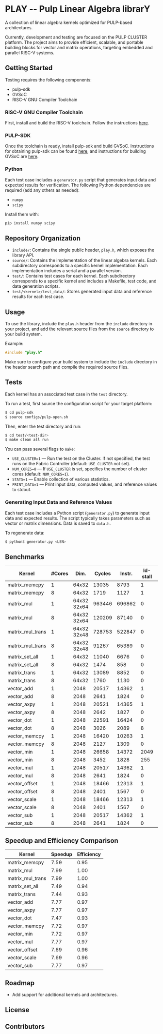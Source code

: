 # PLAY -- Pulp Linear Algebra librarY

A collection of linear algebra kernels optimized for PULP-based architectures.

Currently, development and testing are focused on the PULP CLUSTER platform. The project aims to provide efficient, scalable, and portable building blocks for vector and matrix operations, targeting embedded and parallel RISC-V systems.

## Getting Started

Testing requires the following components:
- pulp-sdk
- GVSoC
- RISC-V GNU Compiler Toolchain

### RISC-V GNU Compiler Toolchain

First, install and build the RISC-V toolchain. Follow the instructions [here](https://github.com/pulp-platform/pulp-riscv-gnu-toolchain#risc-v-gnu-compiler-toolchain).

### PULP-SDK

Once the toolchain is ready, install pulp-sdk and build GVSoC. Instructions for obtaining pulp-sdk can be found [here](https://github.com/pulp-platform/pulp-sdk#getting-started), and instructions for building GVSoC are [here](https://github.com/pulp-platform/pulp-sdk#gvsoc).

### Python

Each test case includes a `generator.py` script that generates input data and expected results for verification. The following Python dependencies are required (add any others as needed):

- `numpy`
- `scipy`

Install them with:
```bash
pip install numpy scipy
```

## Repository Organization

- `include/`: Contains the single public header, `play.h`, which exposes the library API.
- `source/`: Contains the implementation of the linear algebra kernels. Each subdirectory corresponds to a specific kernel implementation. Each implementation includes a serial and a parallel version.
- `test/`: Contains test cases for each kernel. Each subdirectory corresponds to a specific kernel and includes a Makefile, test code, and data generation scripts.
- `test/<kernel>/test_data/`: Stores generated input data and reference results for each test case.

## Usage

To use the library, include the `play.h` header from the `include` directory in your project, and add the relevant source files from the `source` directory to your build system.

Example:
```c
#include "play.h"
```
Make sure to configure your build system to include the `include` directory in the header search path and compile the required source files.

## Tests

Each kernel has an associated test case in the `test` directory.

To run a test, first source the configuration script for your target platform:
```bash
$ cd pulp-sdk
$ source configs/pulp-open.sh
```
Then, enter the test directory and run:
```bash
$ cd test/<test-dir>
$ make clean all run
```

You can pass several flags to `make`:
- `USE_CLUSTER=1` — Run the test on the Cluster. If not specified, the test runs on the Fabric Controller (default: `USE_CLUSTER` not set).
- `NUM_CORES=8` — If `USE_CLUSTER` is set, specifies the number of cluster cores (default: `NUM_CORES=1`).
- `STATS=1` — Enable collection of various statistics.
- `PRINT_DATA=1` — Print input data, computed values, and reference values to stdout.

### Generating Input Data and Reference Values

Each test case includes a Python script (`generator.py`) to generate input data and expected results. The script typically takes parameters such as vector or matrix dimensions. Data is saved to `data.h`.

To regenerate data:
```bash
$ python3 generator.py <LEN>
```

## Benchmarks

| Kernel              | #Cores   | Dim.      | Cycles | Instr. | ld-stall | I-miss | CPI |
|---------------------|----------|-----------|--------|--------|---------|-------|-----|
| matrix_memcpy       | 1        | 64x32     | 13035  | 8793   | 1       | 5     | 1.48|
| matrix_memcpy       | 8        | 64x32     | 1719   | 1127   | 1       | 5     | 1.53|
| matrix_mul          | 1        | 64x32 <br> 32x64| 963446 | 696862 | 0       | 14    | 1.38|
| matrix_mul          | 8        | 64x32 <br> 32x64| 120209 | 87140  | 0       | 13    | 1.38|
| matrix_mul_trans    | 1        | 64x32 <br> 32x48| 728753 | 522847 | 0       | 8     | 1.39|
| matrix_mul_trans    | 8        | 64x32 <br> 32x48| 91267  | 65389  | 0       | 6     | 1.40|
| matrix_set_all      | 1        | 64x32     | 11040  | 6676   | 0       | 4     | 1.65|
| matrix_set_all      | 8        | 64x32     | 1474   | 858    | 0       | 4     | 1.72|
| matrix_trans        | 1        | 64x32     | 13089  | 8852   | 0       | 2     | 1.48|
| matrix_trans        | 8        | 64x32     | 1760   | 1130   | 0       | 4     | 1.56|
| vector_add          | 1        | 2048      | 20517  | 14362  | 1       | 2     | 1.43|
| vector_add          | 8        | 2048      | 2641   | 1824   | 0       | 4     | 1.45|
| vector_axpy         | 1        | 2048      | 20521  | 14365  | 1       | 3     | 1.43|
| vector_axpy         | 8        | 2048      | 2642   | 1827   | 0       | 2     | 1.45|
| vector_dot          | 1        | 2048      | 22591  | 16424  | 0       | 6     | 1.38|
| vector_dot          | 8        | 2048      | 3026   | 2089   | 8       | 9     | 1.45|
| vector_memcpy       | 1        | 2048      | 16420  | 10263  | 1       | 4     | 1.60|
| vector_memcpy       | 8        | 2048      | 2127   | 1309   | 0       | 5     | 1.63|
| vector_min          | 1        | 2048      | 26658  | 14372  | 2049    | 4     | 1.85|
| vector_min          | 8        | 2048      | 3452   | 1828   | 255     | 6     | 1.89|
| vector_mul          | 1        | 2048      | 20517  | 14362  | 1       | 2     | 1.43|
| vector_mul          | 8        | 2048      | 2641   | 1824   | 0       | 4     | 1.45|
| vector_offset       | 1        | 2048      | 18466  | 12313  | 1       | 0     | 1.50|
| vector_offset       | 8        | 2048      | 2401   | 1567   | 0       | 2     | 1.53|
| vector_scale        | 1        | 2048      | 18466  | 12313  | 1       | 0     | 1.50|
| vector_scale        | 8        | 2048      | 2401   | 1567   | 0       | 2     | 1.53|
| vector_sub          | 1        | 2048      | 20517  | 14362  | 1       | 2     | 1.43|
| vector_sub          | 8        | 2048      | 2641   | 1824   | 0       | 4     | 1.45|


## Speedup and Efficiency Comparison

| Kernel           | Speedup | Efficiency |
|------------------|---------|------------|
| matrix_memcpy    | 7.59    | 0.95       |
| matrix_mul       | 7.99    | 1.00       |
| matrix_mul_trans | 7.99    | 1.00       |
| matrix_set_all   | 7.49    | 0.94       |
| matrix_trans     | 7.44    | 0.93       |
| vector_add       | 7.77    | 0.97       |
| vector_axpy      | 7.77    | 0.97       |
| vector_dot       | 7.47    | 0.93       |
| vector_memcpy    | 7.72    | 0.97       |
| vector_min       | 7.72    | 0.97       |
| vector_mul       | 7.77    | 0.97       |
| vector_offset    | 7.69    | 0.96       |
| vector_scale     | 7.69    | 0.96       |
| vector_sub       | 7.77    | 0.97       |


## Roadmap

- Add support for additional kernels and architectures.

## License


## Contributors
